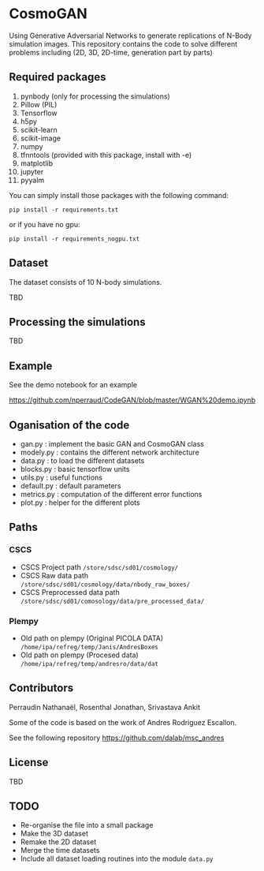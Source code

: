 # CosmoGAN

Using Generative Adversarial Networks to generate replications of N-Body simulation images. This repository contains the code to solve different problems including (2D, 3D, 2D-time, generation part by parts)

## Required packages

1. pynbody (only for processing the simulations)
2. Pillow (PIL)
3. Tensorflow
4. h5py
5. scikit-learn
6. scikit-image
7. numpy
8. tfnntools (provided with this package, install with -e)
9. matplotlib
10. jupyter
11. pyyalm

You can simply install those packages with the following command:
```
pip install -r requirements.txt
```
or if you have no gpu:
```
pip install -r requirements_nogpu.txt
```

## Dataset

The dataset consists of 10 N-body simulations.

TBD

## Processing the simulations

TBD

## Example
See the demo notebook for an example

https://github.com/nperraud/CodeGAN/blob/master/WGAN%20demo.ipynb

## Oganisation of the code

* gan.py : implement the basic GAN and CosmoGAN class
* modely.py : contains the different network architecture
* data.py : to load the different datasets
* blocks.py : basic tensorflow units
* utils.py : useful functions
* default.py : default parameters
* metrics.py : computation of the different error functions
* plot.py : helper for the different plots

## Paths

### CSCS
* CSCS Project path `/store/sdsc/sd01/cosmology/`
* CSCS Raw data path `/store/sdsc/sd01/cosmology/data/nbody_raw_boxes/`
* CSCS Preprocessed data path `/store/sdsc/sd01/comosology/data/pre_processed_data/`

### Plempy
* Old path on plempy (Original PICOLA DATA) `/home/ipa/refreg/temp/Janis/AndresBoxes`
* Old path on plempy (Procesed data) `/home/ipa/refreg/temp/andresro/data/dat`

## Contributors

Perraudin Nathanaël, Rosenthal Jonathan, Srivastava Ankit

Some of the code is based on the work of Andres Rodriguez Escallon.

See the following repository https://github.com/dalab/msc_andres

## License

TBD

## TODO

* Re-organise the file into a small package
* Make the 3D dataset
* Remake the 2D dataset
* Merge the time datasets
* Include all dataset loading routines into the module `data.py`
